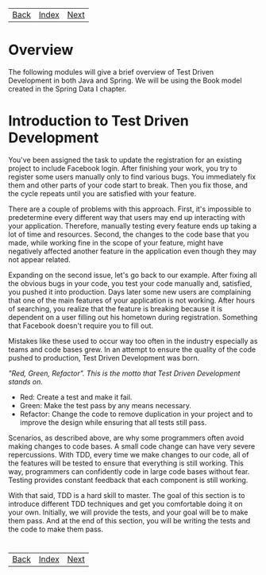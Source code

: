 <table width="100%">
    <tr>
        <td><a href="./../006_Spring_Security/011_WaterBnB.md">Back</a></td>
        <td><a href="../Index.md">Index</a></td>
        <td><a href="./002_JUnit.md">Next</a></td>
    </tr>
</table>

#

#   Overview
The following modules will give a brief overview of Test Driven Development in both Java and Spring.  We will be using the Book model created in the Spring Data I chapter.

#   Introduction to Test Driven Development
You've been assigned the task to update the registration for an existing project to include Facebook login. After finishing your work, you try to register some users manually only to find various bugs. You immediately fix them and other parts of your code start to break. Then you fix those, and the cycle repeats until you are satisfied with your feature.

There are a couple of problems with this approach. First, it's impossible to predetermine every different way that users may end up interacting with your application. Therefore, manually testing every feature ends up taking a lot of time and resources. Second, the changes to the code base that you made, while working fine in the scope of your feature, might have negatively affected another feature in the application even though they may not appear related.

Expanding on the second issue, let's go back to our example. After fixing all the obvious bugs in your code, you test your code manually and, satisfied, you pushed it into production. Days later some new users are complaining that one of the main features of your application is not working. After hours of searching, you realize that the feature is breaking because it is dependent on a user filling out his hometown during registration. Something that Facebook doesn't require you to fill out. 

Mistakes like these used to occur way too often in the industry especially as teams and code bases grew. In an attempt to ensure the quality of the code pushed to production, Test Driven Development was born.

_"Red, Green, Refactor". This is the motto that Test Driven Development stands on._

*   Red: Create a test and make it fail.
*   Green: Make the test pass by any means necessary.
*   Refactor: Change the code to remove duplication in your project and to improve the design while ensuring that all tests still pass.

Scenarios, as described above, are why some programmers often avoid making changes to code bases. A small code change can have very severe repercussions. With TDD, every time we make changes to our code, all of the features will be tested to ensure that everything is still working. This way, programmers can confidently code in large code bases without fear. Testing provides constant feedback that each component is still working.

With that said, TDD is a hard skill to master. The goal of this section is to introduce different TDD techniques and get you comfortable doing it on your own. Initially, we will provide the tests, and your goal will be to make them pass. And at the end of this section, you will be writing the tests and the code to make them pass.


#

[]()
<table width="100%">
    <tr>
        <td><a href="./../006_Spring_Security/011_WaterBnB.md">Back</a></td>
        <td><a href="../Index.md">Index</a></td>
        <td><a href="./002_JUnit.md">Next</a></td>
    </tr>
</table>